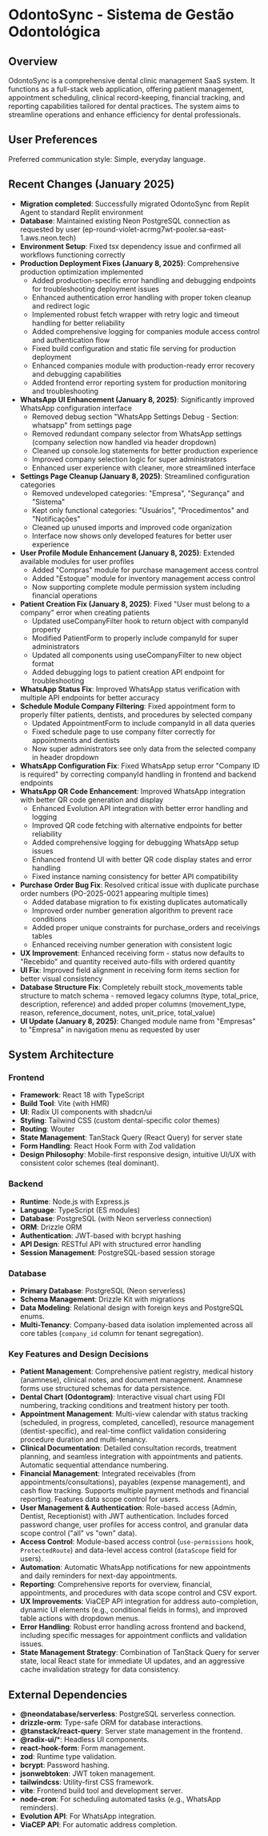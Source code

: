 # OdontoSync - Sistema de Gestão Odontológica

## Overview
OdontoSync is a comprehensive dental clinic management SaaS system. It functions as a full-stack web application, offering patient management, appointment scheduling, clinical record-keeping, financial tracking, and reporting capabilities tailored for dental practices. The system aims to streamline operations and enhance efficiency for dental professionals.

## User Preferences
Preferred communication style: Simple, everyday language.

## Recent Changes (January 2025)
- **Migration completed**: Successfully migrated OdontoSync from Replit Agent to standard Replit environment  
- **Database**: Maintained existing Neon PostgreSQL connection as requested by user (ep-round-violet-acrmg7wt-pooler.sa-east-1.aws.neon.tech)
- **Environment Setup**: Fixed tsx dependency issue and confirmed all workflows functioning correctly
- **Production Deployment Fixes (January 8, 2025)**: Comprehensive production optimization implemented
  - Added production-specific error handling and debugging endpoints for troubleshooting deployment issues
  - Enhanced authentication error handling with proper token cleanup and redirect logic
  - Implemented robust fetch wrapper with retry logic and timeout handling for better reliability
  - Added comprehensive logging for companies module access control and authentication flow
  - Fixed build configuration and static file serving for production deployment
  - Enhanced companies module with production-ready error recovery and debugging capabilities
  - Added frontend error reporting system for production monitoring and troubleshooting
- **WhatsApp UI Enhancement (January 8, 2025)**: Significantly improved WhatsApp configuration interface
  - Removed debug section "WhatsApp Settings Debug - Section: whatsapp" from settings page
  - Removed redundant company selector from WhatsApp settings (company selection now handled via header dropdown)  
  - Cleaned up console.log statements for better production experience
  - Improved company selection logic for super administrators
  - Enhanced user experience with cleaner, more streamlined interface
- **Settings Page Cleanup (January 8, 2025)**: Streamlined configuration categories
  - Removed undeveloped categories: "Empresa", "Segurança" and "Sistema" 
  - Kept only functional categories: "Usuários", "Procedimentos" and "Notificações"
  - Cleaned up unused imports and improved code organization
  - Interface now shows only developed features for better user experience
- **User Profile Module Enhancement (January 8, 2025)**: Extended available modules for user profiles
  - Added "Compras" module for purchase management access control
  - Added "Estoque" module for inventory management access control
  - Now supporting complete module permission system including financial operations
- **Patient Creation Fix (January 8, 2025)**: Fixed "User must belong to a company" error when creating patients
  - Updated useCompanyFilter hook to return object with companyId property
  - Modified PatientForm to properly include companyId for super administrators
  - Updated all components using useCompanyFilter to new object format
  - Added debugging logs to patient creation API endpoint for troubleshooting
- **WhatsApp Status Fix**: Improved WhatsApp status verification with multiple API endpoints for better accuracy
- **Schedule Module Company Filtering**: Fixed appointment form to properly filter patients, dentists, and procedures by selected company
  - Updated AppointmentForm to include companyId in all data queries
  - Fixed schedule page to use company filter correctly for appointments and dentists
  - Now super administrators see only data from the selected company in header dropdown
- **WhatsApp Configuration Fix**: Fixed WhatsApp setup error "Company ID is required" by correcting companyId handling in frontend and backend endpoints
- **WhatsApp QR Code Enhancement**: Improved WhatsApp integration with better QR code generation and display
  - Enhanced Evolution API integration with better error handling and logging
  - Improved QR code fetching with alternative endpoints for better reliability  
  - Added comprehensive logging for debugging WhatsApp setup issues
  - Enhanced frontend UI with better QR code display states and error handling
  - Fixed instance naming consistency for better API compatibility
- **Purchase Order Bug Fix**: Resolved critical issue with duplicate purchase order numbers (PO-2025-0021 appearing multiple times)
  - Added database migration to fix existing duplicates automatically
  - Improved order number generation algorithm to prevent race conditions
  - Added proper unique constraints for purchase_orders and receivings tables
  - Enhanced receiving number generation with consistent logic
- **UX Improvement**: Enhanced receiving form - status now defaults to "Recebido" and quantity received auto-fills with ordered quantity
- **UI Fix**: Improved field alignment in receiving form items section for better visual consistency
- **Database Structure Fix**: Completely rebuilt stock_movements table structure to match schema - removed legacy columns (type, total_price, description, reference) and added proper columns (movement_type, reason, reference_document, notes, unit_price, total_value)
- **UI Update (January 8, 2025)**: Changed module name from "Empresas" to "Empresa" in navigation menu as requested by user

## System Architecture

### Frontend
- **Framework**: React 18 with TypeScript
- **Build Tool**: Vite (with HMR)
- **UI**: Radix UI components with shadcn/ui
- **Styling**: Tailwind CSS (custom dental-specific color themes)
- **Routing**: Wouter
- **State Management**: TanStack Query (React Query) for server state
- **Form Handling**: React Hook Form with Zod validation
- **Design Philosophy**: Mobile-first responsive design, intuitive UI/UX with consistent color schemes (teal dominant).

### Backend
- **Runtime**: Node.js with Express.js
- **Language**: TypeScript (ES modules)
- **Database**: PostgreSQL (with Neon serverless connection)
- **ORM**: Drizzle ORM
- **Authentication**: JWT-based with bcrypt hashing
- **API Design**: RESTful API with structured error handling
- **Session Management**: PostgreSQL-based session storage

### Database
- **Primary Database**: PostgreSQL (Neon serverless)
- **Schema Management**: Drizzle Kit with migrations
- **Data Modeling**: Relational design with foreign keys and PostgreSQL enums.
- **Multi-Tenancy**: Company-based data isolation implemented across all core tables (`company_id` column for tenant segregation).

### Key Features and Design Decisions
- **Patient Management**: Comprehensive patient registry, medical history (anamnese), clinical notes, and document management. Anamnese forms use structured schemas for data persistence.
- **Dental Chart (Odontogram)**: Interactive visual chart using FDI numbering, tracking conditions and treatment history per tooth.
- **Appointment Management**: Multi-view calendar with status tracking (scheduled, in progress, completed, cancelled), resource management (dentist-specific), and real-time conflict validation considering procedure duration and multi-tenancy.
- **Clinical Documentation**: Detailed consultation records, treatment planning, and seamless integration with appointments and patients. Automatic sequential attendance numbering.
- **Financial Management**: Integrated receivables (from appointments/consultations), payables (expense management), and cash flow tracking. Supports multiple payment methods and financial reporting. Features data scope control for users.
- **User Management & Authentication**: Role-based access (Admin, Dentist, Receptionist) with JWT authentication. Includes forced password change, user profiles for access control, and granular data scope control ("all" vs "own" data).
- **Access Control**: Module-based access control (`use-permissions` hook, `ProtectedRoute`) and data-level access control (`dataScope` field for users).
- **Automation**: Automatic WhatsApp notifications for new appointments and daily reminders for next-day appointments.
- **Reporting**: Comprehensive reports for overview, financial, appointments, and procedures with data scope control and CSV export.
- **UX Improvements**: ViaCEP API integration for address auto-completion, dynamic UI elements (e.g., conditional fields in forms), and improved table actions with dropdown menus.
- **Error Handling**: Robust error handling across frontend and backend, including specific messages for appointment conflicts and validation issues.
- **State Management Strategy**: Combination of TanStack Query for server state, local React state for immediate UI updates, and an aggressive cache invalidation strategy for data consistency.

## External Dependencies

- **@neondatabase/serverless**: PostgreSQL serverless connection.
- **drizzle-orm**: Type-safe ORM for database interactions.
- **@tanstack/react-query**: Server state management in the frontend.
- **@radix-ui/***: Headless UI components.
- **react-hook-form**: Form management.
- **zod**: Runtime type validation.
- **bcrypt**: Password hashing.
- **jsonwebtoken**: JWT token management.
- **tailwindcss**: Utility-first CSS framework.
- **vite**: Frontend build tool and development server.
- **node-cron**: For scheduling automated tasks (e.g., WhatsApp reminders).
- **Evolution API**: For WhatsApp integration.
- **ViaCEP API**: For automatic address completion.